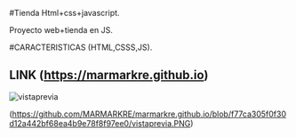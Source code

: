 #Tienda Html+css+javascript.  

Proyecto web+tienda en JS.  

#CARACTERISTICAS (HTML,CSSS,JS).  

## LINK (https://marmarkre.github.io)

![vistaprevia](https://github.com/user-attachments/assets/7dbbb232-960d-4d74-9410-29c556d35bc3)

(https://github.com/MARMARKRE/marmarkre.github.io/blob/f77ca305f0f30d12a442bf68ea4b9e78f8f97ee0/vistaprevia.PNG)
